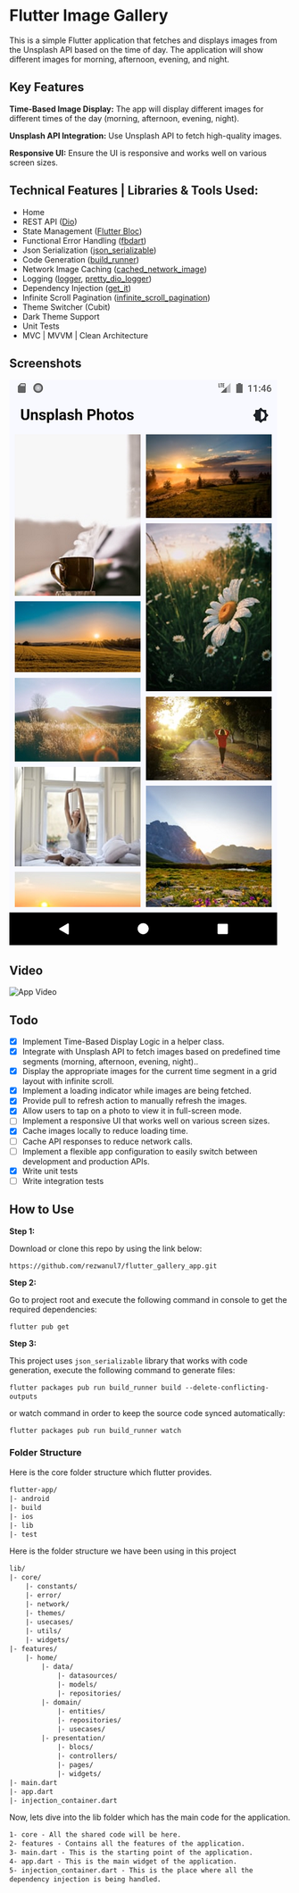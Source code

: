 # Flutter Image Gallery

This is a simple Flutter application that fetches and displays images from the Unsplash API based on
the time of day. The application will show different images for morning, afternoon, evening, and
night.

## Key Features
**Time-Based Image Display:** The app will display different images for different times of the day (morning, afternoon, evening, night).

**Unsplash API Integration:** Use Unsplash API to fetch high-quality images.

**Responsive UI:** Ensure the UI is responsive and works well on various screen sizes.

## Technical Features | Libraries & Tools Used:
* Home
* REST API ([Dio](https://github.com/flutterchina/dio))
* State Management ([Flutter Bloc](https://pub.dev/packages/flutter_bloc))
* Functional Error Handling ([fbdart](https://pub.dev/packages/fb_dart))
* Json Serialization ([json_serializable](https://pub.dev/packages/json_serializable))
* Code Generation ([build_runner](https://pub.dev/packages/build_runner))
* Network Image Caching ([cached_network_image](https://pub.dev/packages/cached_network_image))
* Logging ([logger](https://pub.dev/packages/logger), [pretty_dio_logger](https://pub.dev/packages/pretty_dio_logger))
* Dependency Injection ([get_it](https://pub.dev/packages/get_it))
* Infinite Scroll Pagination ([infinite_scroll_pagination](https://pub.dev/packages/infinite_scroll_pagination))
* Theme Switcher (Cubit)
* Dark Theme Support
* Unit Tests
* MVC | MVVM | Clean Architecture

## Screenshots
![App Screenshots](docs/screenshots/Screenshot_1716356814.png)

## Video
![App Video](docs/videos/flutter_gallery_app.gif)

## Todo
- [x] Implement Time-Based Display Logic in a helper class.
- [x] Integrate with Unsplash API to fetch images based on predefined time segments (morning, afternoon, evening, night)..
- [x] Display the appropriate images for the current time segment in a grid layout with infinite scroll.
- [x] Implement a loading indicator while images are being fetched.
- [x] Provide pull to refresh action to manually refresh the images.
- [x] Allow users to tap on a photo to view it in full-screen mode.
- [ ] Implement a responsive UI that works well on various screen sizes.
- [x] Cache images locally to reduce loading time.
- [ ] Cache API responses to reduce network calls.
- [ ] Implement a flexible app configuration to easily switch between development and production APIs.
- [x] Write unit tests
- [ ] Write integration tests

## How to Use

**Step 1:**

Download or clone this repo by using the link below:

```
https://github.com/rezwanul7/flutter_gallery_app.git
```

**Step 2:**

Go to project root and execute the following command in console to get the required dependencies:

```
flutter pub get 
```

**Step 3:**

This project uses `json_serializable` library that works with code generation, execute the following command to generate files:

```
flutter packages pub run build_runner build --delete-conflicting-outputs
```

or watch command in order to keep the source code synced automatically:

```
flutter packages pub run build_runner watch
```

### Folder Structure
Here is the core folder structure which flutter provides.

```
flutter-app/
|- android
|- build
|- ios
|- lib
|- test
```

Here is the folder structure we have been using in this project

```
lib/
|- core/
    |- constants/
    |- error/
    |- network/
    |- themes/
    |- usecases/
    |- utils/
    |- widgets/
|- features/
    |- home/
        |- data/
            |- datasources/
            |- models/
            |- repositories/
        |- domain/
            |- entities/
            |- repositories/
            |- usecases/
        |- presentation/
            |- blocs/
            |- controllers/
            |- pages/
            |- widgets/
|- main.dart
|- app.dart
|- injection_container.dart
```

Now, lets dive into the lib folder which has the main code for the application.

```
1- core - All the shared code will be here.
2- features - Contains all the features of the application.
3- main.dart - This is the starting point of the application.
4- app.dart - This is the main widget of the application.
5- injection_container.dart - This is the place where all the dependency injection is being handled.
```
